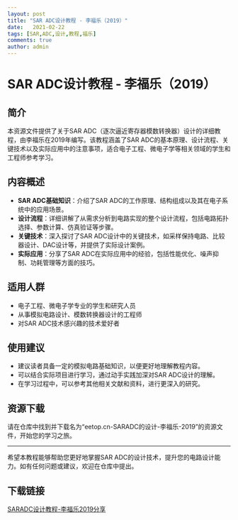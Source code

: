 ```yaml
---
layout: post
title: "SAR ADC设计教程 - 李福乐（2019）"
date:   2021-02-22
tags: [SAR,ADC,设计,教程,福乐]
comments: true
author: admin
---
```

# SAR ADC设计教程 - 李福乐（2019）

## 简介
本资源文件提供了关于SAR ADC（逐次逼近寄存器模数转换器）设计的详细教程，由李福乐在2019年编写。该教程涵盖了SAR ADC的基本原理、设计流程、关键技术以及实际应用中的注意事项，适合电子工程、微电子学等相关领域的学生和工程师参考学习。

## 内容概述
- **SAR ADC基础知识**：介绍了SAR ADC的工作原理、结构组成以及其在电子系统中的应用场景。
- **设计流程**：详细讲解了从需求分析到电路实现的整个设计流程，包括电路拓扑选择、参数计算、仿真验证等步骤。
- **关键技术**：深入探讨了SAR ADC设计中的关键技术，如采样保持电路、比较器设计、DAC设计等，并提供了实际设计案例。
- **实际应用**：分享了SAR ADC在实际应用中的经验，包括性能优化、噪声抑制、功耗管理等方面的技巧。

## 适用人群
- 电子工程、微电子学专业的学生和研究人员
- 从事模拟电路设计、模数转换器设计的工程师
- 对SAR ADC技术感兴趣的技术爱好者

## 使用建议
- 建议读者具备一定的模拟电路基础知识，以便更好地理解教程内容。
- 可以结合实际项目进行学习，通过动手实践加深对SAR ADC设计的理解。
- 在学习过程中，可以参考其他相关文献和资料，进行更深入的研究。

## 资源下载
请在仓库中找到并下载名为“eetop.cn-SARADC的设计-李福乐-2019”的资源文件，开始您的学习之旅。

---

希望本教程能够帮助您更好地掌握SAR ADC的设计技术，提升您的电路设计能力。如有任何问题或建议，欢迎在仓库中提出。

## 下载链接

[SARADC设计教程-李福乐2019分享](https://pan.quark.cn/s/7e20a58e7130)